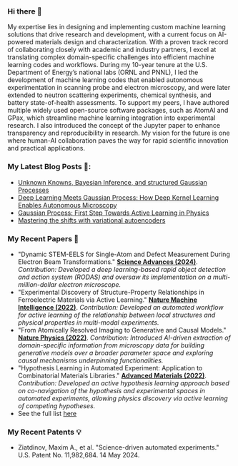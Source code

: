 ### Hi there 👋

My expertise lies in designing and implementing custom machine learning solutions that drive research and development, with a current focus on AI-powered materials design and characterization. With a proven track record of collaborating closely with academic and industry partners, I excel at translating complex domain-specific challenges into efficient machine learning codes and workflows. During my 10-year tenure at the U.S. Department of Energy’s national labs (ORNL and PNNL), I led the development of machine learning codes that enabled autonomous experimentation in scanning probe and electron microscopy, and were later extended to neutron scattering experiments, chemical synthesis, and battery state-of-health assessments. To support my peers, I have authored multiple widely used open-source software packages, such as AtomAI and GPax, which streamline machine learning integration into experimental research. I also introduced the concept of the Jupyter paper to enhance transparency and reproducibility in research. My vision for the future is one where human-AI collaboration paves the way for rapid scientific innovation and practical applications.

### My Latest Blog Posts 📖:
- [Unknown Knowns, Bayesian Inference, and structured Gaussian Processes](https://towardsdatascience.com/unknown-knowns-bayesian-inference-and-structured-gaussian-processes-why-domain-scientists-know-4659b7e924a4)
- [Deep Learning Meets Gaussian Process: How Deep Kernel Learning Enables Autonomous Microscopy](https://ziatdinovmax.medium.com/deep-learning-meets-gaussian-process-how-deep-kernel-learning-enables-autonomous-microscopy-58106574cfeb)
- [Gaussian Process: First Step Towards Active Learning in Physics](https://ziatdinovmax.medium.com/gaussian-process-first-step-towards-active-learning-in-physics-239a8b260579)
- [Mastering the shifts with variational autoencoders](https://towardsdatascience.com/mastering-the-shifts-with-variational-autoencoders-ca609ec84f1)

### My Recent Papers 📜
- "Dynamic STEM-EELS for Single-Atom and Defect Measurement During Electron Beam Transformations." [**Science Advances (2024)**](https://doi.org/10.1126/sciadv.adn5899). *Contribution: Developed a deep learning-based rapid object detection and action system (RODAS) and oversaw its implementation on a multi-million-dollar electron microscope.*
- "Experimental Discovery of Structure-Property Relationships in Ferroelectric Materials via Active Learning." [**Nature Machine Intelligence (2022)**](https://doi.org/10.1038/s42256-022-00460-0). *Contribution: Developed an automated workflow for active learning of the relationship between local structures and physical properties in multi-modal experiments.*
- "From Atomically Resolved Imaging to Generative and Causal Models." [**Nature Physics (2022)**](https://doi.org/10.1038/s41567-022-01666-0). *Contribution: Introduced AI-driven extraction of domain-specific information from microscopy data for building generative models over a broader parameter space and exploring causal mechanisms underpinning functionalities.*
- "Hypothesis Learning in Automated Experiment: Application to Combinatorial Materials Libraries." [**Advanced Materials (2022)**](https://doi.org/10.1002/adma.202201345). *Contribution: Developed an active hypothesis learning approach based on co-navigation of the hypothesis and experimental spaces in automated experiments, allowing physics discovery via active learning of competing hypotheses.*
- See the full list [here](https://scholar.google.com/citations?hl=en&user=YnSdOoUAAAAJ&view_op=list_works&sortby=pubdate)

### My Recent Patents 💡
- Ziatdinov, Maxim A., et al. "Science-driven automated experiments." U.S. Patent No. 11,982,684. 14 May 2024.
